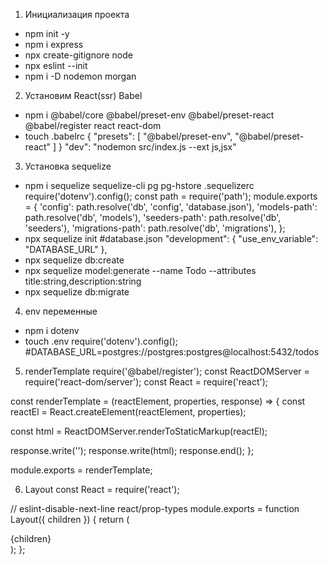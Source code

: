 1. Инициализация проекта
  - npm init -y
  - npm i express
  - npx create-gitignore node
  - npx eslint --init
  - npm i -D nodemon morgan

2. Установим React(ssr) Babel
  - npm i @babel/core @babel/preset-env @babel/preset-react @babel/register react react-dom
  - touch .babelrc
    {
      "presets": [
        "@babel/preset-env",
        "@babel/preset-react"
      ]
    }
    "dev": "nodemon src/index.js --ext js,jsx"

3. Установка sequelize
  - npm i sequelize sequelize-cli pg pg-hstore
    .sequelizerc
      require('dotenv').config();
      const path = require('path');
      module.exports = {
        'config': path.resolve('db', 'config', 'database.json'),
        'models-path': path.resolve('db', 'models'),
        'seeders-path': path.resolve('db', 'seeders'),
        'migrations-path': path.resolve('db', 'migrations'),
      };
  - npx sequelize init
    #database.json
      "development": {
        "use_env_variable": "DATABASE_URL"
      },
  - npx sequelize db:create
  - npx sequelize model:generate --name Todo --attributes title:string,description:string
  - npx sequelize db:migrate

4. env переменные
  - npm i dotenv
  - touch .env
    require('dotenv').config();
    #DATABASE_URL=postgres://postgres:postgres@localhost:5432/todos

5. renderTemplate
require('@babel/register');
const ReactDOMServer = require('react-dom/server');
const React = require('react');

const renderTemplate = (reactElement, properties, response) => {
  const reactEl = React.createElement(reactElement, properties);

  const html = ReactDOMServer.renderToStaticMarkup(reactEl);

  response.write('<!DOCTYPE html>');
  response.write(html);
  response.end();
};

module.exports = renderTemplate;

6. Layout
const React = require('react');

// eslint-disable-next-line react/prop-types
module.exports = function Layout({ children }) {
  return (
    <html lang="en">
      <head>
        <meta charSet="UTF-8" />
        <meta httpEquiv="X-UA-Compatible" content="IE=edge" />
        <meta name="viewport" content="width=device-width, initial-scale=1.0" />
        <title>Document</title>
      </head>
      <body>
        <div className="container layout">{children}</div>
        <footer className="footer">
          <div></div>
        </footer>
      </body>
    </html>
  );
};